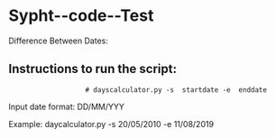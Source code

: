 # Sypht--code--Test

Difference Between Dates:

## Instructions to run the script:
                       
                       # dayscalculator.py -s  startdate -e  enddate

Input date format: DD/MM/YYY

Example: daycalculator.py -s 20/05/2010 -e 11/08/2019

